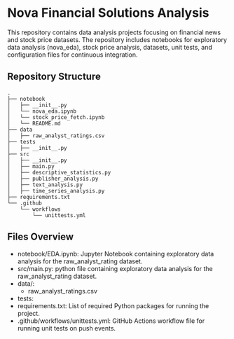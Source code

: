 # Nova Financial Solutions Analysis
This repository contains data analysis projects focusing on financial news and stock price datasets. The repository includes notebooks for exploratory data analysis (nova_eda), stock price analysis, datasets, unit tests, and configuration files for continuous integration.

## Repository Structure
```
.
├── notebook
│   ├── __init__.py
│   └── nova_eda.ipynb
│   └── stock_price_fetch.ipynb
│   └── README.md
├── data
│   ├── raw_analyst_ratings.csv
├── tests
│   ├── __init__.py
├── src
│   ├── __init__.py
│   ├── main.py
│   ├── descriptive_statistics.py
│   ├── publisher_analysis.py
│   ├── text_analysis.py
│   ├── time_series_analysis.py
├── requirements.txt
└── .github
    └── workflows
        └── unittests.yml
```

## Files Overview
* notebook/EDA.ipynb: Jupyter Notebook containing   exploratory data analysis for the raw_analyst_rating dataset.
* src/main.py: python file containing exploratory data analysis for the raw_analyst_rating dataset.
* data/:
    + raw_analyst_ratings.csv
* tests: 
* requirements.txt: List of required Python packages for running the project.
* .github/workflows/unittests.yml: GitHub Actions workflow file for running unit tests on push events.